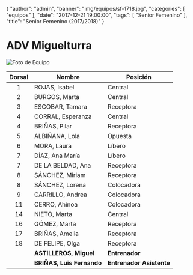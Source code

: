 {
  "author": "admin",
  "banner": "img/equipos/sf-1718.jpg",
  "categories": [
    "equipos"
  ],
  "date": "2017-12-21 19:00:00",
  "tags": [
    "Senior Femenino"
  ],
  "title": "Senior Femenino (2017/2018)"
}

# ADV Miguelturra

![Foto de Equipo](../../img/equipos/sf-1718.jpg)

Dorsal | Nombre 			   	   | Posición
:----: | ------ 			   	   | --------
1 	   | ROJAS, Isabel  		   | Central
2 	   | BURGOS, Marta        	   | Central
3 	   | ESCOBAR, Tamara    	   | Receptora
4 	   | CORRAL, Esperanza     	   | Central
4 	   | BRIÑAS, Pilar		   	   | Receptora
5 	   | ALBIÑANA, Lola	   		   | Opuesta
6	   | MORA, Laura  			   | Líbero
7	   | DÍAZ, Ana María	   	   | Líbero
7 	   | DE LA BELDAD, Ana	   	   | Receptora
8 	   | SÁNCHEZ, Miriam	   	   | Receptora
8 	   | SÁNCHEZ, Lorena 		   | Colocadora
9 	   | CARRILLO, Andrea   	   | Colocadora
11	   | CERRO, Ahinoa		   	   | Colocadora
14     | NIETO, Marta  			   | Central
16	   | GÓMEZ, Marta 		   	   | Receptora
17 	   | BRIÑAS, Amelia 	   	   | Receptora
18 	   | DE FELIPE, Olga 	   	   | Receptora
  	   | **ASTILLEROS, Miguel**    | **Entrenador**
  	   | **BRIÑAS, Luis Fernando** | **Entrenador Asistente**
